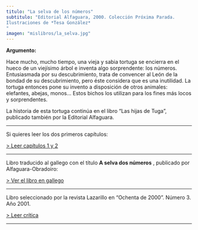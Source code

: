 ```yaml
---
titulo: "La selva de los números"
subtitulo: "Editorial Alfaguara, 2000. Colección Próxima Parada.Ilustraciones de *Tesa González*"
imagen: "mislibros/la_selva.jpg"
---
```

 **Argumento:**

Hace mucho, mucho tiempo, una vieja y sabia tortuga se encierra en el hueco
de un viejísimo árbol e inventa algo sorprendente: los números. Entusiasmada
por su descubrimiento, trata de convencer al León de la bondad de su
descubrimiento, pero éste considera que es una inutilidad. La tortuga
entonces pone su invento a disposición de otros animales: elefantes, abejas,
monos… Estos bichos los utilizan para los fines más locos y sorprendentes.

La historia de esta tortuga continúa en el libro “Las hijas de Tuga”,
publicado también por la Editorial Alfaguara.

* * *

Si quieres leer los dos primeros capítulos:

[> Leer capítulos 1 y 2](/ver/paraleer/laselva-capitulo1)

* * *
Libro traducido al gallego con el título **A selva dos números** , publicado
por Alfaguara-Obradoiro:

[> Ver el libro en gallego](/ver/paraleer/laselva-gallego)

* * *

Libro seleccionado por la revista Lazarillo en “Ochenta de 2000”. Número 3.
Año 2001.

[> Leer crítica](/ver/paraleer/critica-selva)

* * *
